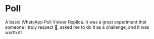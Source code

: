 # Poll

A basic WhatsApp Poll Viewer Replica.
It was a great experiment that someone I truly respect 💙, asked me to do it as a challenge, and it was worth it!
